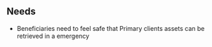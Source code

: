 ## Needs
- Beneficiaries need to feel safe that Primary clients assets can be retrieved in a emergency